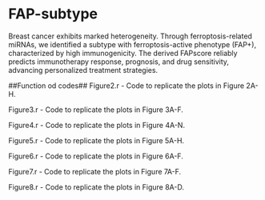 # FAP-subtype
Breast cancer exhibits marked heterogeneity. Through ferroptosis-related miRNAs, we identified a subtype with ferroptosis-active phenotype (FAP+), characterized by high immunogenicity. The derived FAPscore reliably predicts immunotherapy response, prognosis, and drug sensitivity, advancing personalized treatment strategies.

##Function od codes##
Figure2.r - Code to replicate the plots in Figure 2A-H.

Figure3.r - Code to replicate the plots in Figure 3A-F.

Figure4.r - Code to replicate the plots in Figure 4A-N.

Figure5.r - Code to replicate the plots in Figure 5A-H.

Figure6.r - Code to replicate the plots in Figure 6A-F.

Figure7.r - Code to replicate the plots in Figure 7A-F.

Figure8.r - Code to replicate the plots in Figure 8A-D.
